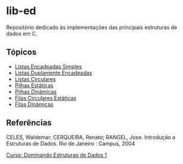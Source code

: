 # lib-ed

Repositório dedicado às implementações das principais estruturas de dados em C.

## Tópicos

- [Listas Encadeadas Simples](https://github.com/antunesluis/lib-ed/tree/main/linked-list)
- [Listas Duplamente Encadeadas](https://github.com/antunesluis/lib-ed/tree/main/list)
- [Listas Circulares](https://github.com/antunesluis/lib-ed/tree/main/circular-linked-list)
- [Pilhas Estáticas](https://github.com/antunesluis/lib-ed/tree/main/static-stack)
- [Pilhas Dinâmicas](https://github.com/antunesluis/lib-ed/tree/main/stack)
- [Filas Circulares Estáticas](https://github.com/antunesluis/lib-ed/tree/main/static-circular-queue)
- [Filas Dinâmicas](https://github.com/antunesluis/lib-ed/tree/main/queue)

## Referências

CELES, Waldemar; CERQUEIRA, Renato; RANGEL, Jose. Introdução a Estruturas de Dados. Rio de Janeiro : Campus, 2004

[Curso: Dominando Estruturas de Dados 1](https://www.youtube.com/playlist?list=PL3ZslI15yo2r-gHJtjORRMRKMSNRpf7u5)
